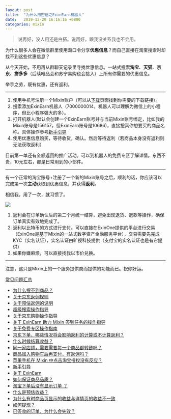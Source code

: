 ```yaml
---
layout: post
title:  "为什么用密信之ExinEarn机器人"
date:   2019-12-20 16:16:16 +0800
categories: mixin
---
```


>说再好，没人用还是白搭。说再好，跟我没关系我也不会用。

为什么很多人会在微信群里使用淘口令分享**优惠信息**？而自己直接在淘宝搜索时却找不到这些优惠信息？

从今天开始，不用再从群聊天记录里寻找优惠信息。一站式搜索**淘宝**、**天猫**、**京东**、**拼多多**（后续唯品会和苏宁易购也会接入）上所有你需要的优惠信息。

举手之劳，既有优惠，还有返利。

---

1. 使用手机号注册一个Mixin账户（可以从[下载](/download)页面找到你需要的下载链接）。
2. 搜索添加ExinEarn机器人（7000000014，机器人可以理解为微信上的小程序，但比小程序强大的多）。
3. 打开机器人(默认会创建一个ExinEarn账号并与当前Mixin账号绑定，比如我的Mixin账号是156157，但ExinEarn账号是10686)，直接搜索你想要买的商品名称。具体操作参考[新手引导](https://support.exinone.com/hc/zh-cn/articles/360035568272-%E6%96%B0%E6%89%8B%E5%BC%95%E5%AF%BC)
4. 使用优惠信息购买，等待收货，确认。然后等待返利（若商品本身没有返利则无法获取返利）

目前第一单还有全额返回的推广活动。可以到机器人的免费专区了解详情。东西不贵，10元左右，都是日常用到的小部件。

--- 

有一个正常的淘宝账号+注册了一个新的Mixin账号之后，顺利的话，你应该可以完成第一次**主动**获取到优惠信息，并获得**返利**。

相信我，用了一次，就习惯了。

![](https://ae01.alicdn.com/kf/Ud766979ae0d54762ae8589b669c5f512q.jpg)

1. 返利会在订单确认后的第二个月统一结算，避免出现退货、退款等操作，确保订单真实有效地完成了。
2. 返利以比特币的方式进行支付。可以直接在ExinOne提供的平台进行交易（ExinOne是基于Mixin的一站式数字资产金融服务平台），交易需要先完成KYC（实名认证），实名认证由旷视科技提供（支付宝的实名认证也是有它提供）
3. 如果你嫌麻烦，可以直接找我以市价兑换。

---

注意，这只是Mixin上的一个服务提供商而提供的功能而已。祝你好运。

[常见问题汇总](https://support.exinone.com/hc/zh-cn/sections/360007233411-%E5%B8%B8%E8%A7%81%E9%97%AE%E9%A2%98)

*   [为什么搜不到商品？](https://support.exinone.com/hc/zh-cn/articles/360037996932-%E4%B8%BA%E4%BB%80%E4%B9%88%E6%90%9C%E4%B8%8D%E5%88%B0%E5%95%86%E5%93%81-)
*   [关于京东返佣规则](https://support.exinone.com/hc/zh-cn/articles/360037617672-%E5%85%B3%E4%BA%8E%E4%BA%AC%E4%B8%9C%E8%BF%94%E4%BD%A3%E8%A7%84%E5%88%99)
*   [关于预估返佣的说明](https://support.exinone.com/hc/zh-cn/articles/360037609612-%E5%85%B3%E4%BA%8E%E9%A2%84%E4%BC%B0%E8%BF%94%E4%BD%A3%E7%9A%84%E8%AF%B4%E6%98%8E)
*   [超级搜索操作指导](https://support.exinone.com/hc/zh-cn/articles/360037661031-%E8%B6%85%E7%BA%A7%E6%90%9C%E7%B4%A2%E6%93%8D%E4%BD%9C%E6%8C%87%E5%AF%BC)
*   [关于京东购物操作指导](https://support.exinone.com/hc/zh-cn/articles/360037585051-%E5%85%B3%E4%BA%8E%E4%BA%AC%E4%B8%9C%E8%B4%AD%E7%89%A9%E6%93%8D%E4%BD%9C%E6%8C%87%E5%AF%BC)
*   [关于 ExinEarn 助力 Mixin 签到任务的操作指导](https://support.exinone.com/hc/zh-cn/articles/360037584891-%E5%85%B3%E4%BA%8E-ExinEarn-%E5%8A%A9%E5%8A%9B-Mixin-%E7%AD%BE%E5%88%B0%E4%BB%BB%E5%8A%A1%E7%9A%84%E6%93%8D%E4%BD%9C%E6%8C%87%E5%AF%BC)
*   [关于免费专区操作指南](https://support.exinone.com/hc/zh-cn/articles/360037033112-%E5%85%B3%E4%BA%8E%E5%85%8D%E8%B4%B9%E4%B8%93%E5%8C%BA%E6%93%8D%E4%BD%9C%E6%8C%87%E5%8D%97)
*   [京东下单，哪些情况将会影响返利的计算或不计算返利？](https://support.exinone.com/hc/zh-cn/articles/360036595071-%E4%BA%AC%E4%B8%9C%E4%B8%8B%E5%8D%95-%E5%93%AA%E4%BA%9B%E6%83%85%E5%86%B5%E5%B0%86%E4%BC%9A%E5%BD%B1%E5%93%8D%E8%BF%94%E5%88%A9%E7%9A%84%E8%AE%A1%E7%AE%97%E6%88%96%E4%B8%8D%E8%AE%A1%E7%AE%97%E8%BF%94%E5%88%A9-)
*   [什么时候结算收益？](https://support.exinone.com/hc/zh-cn/articles/360036544251-%E4%BB%80%E4%B9%88%E6%97%B6%E5%80%99%E7%BB%93%E7%AE%97%E6%94%B6%E7%9B%8A-)
*   [同一家店铺，需要需要每一个商品都转链吗？](https://support.exinone.com/hc/zh-cn/articles/360035711932-%E5%90%8C%E4%B8%80%E5%AE%B6%E5%BA%97%E9%93%BA-%E9%9C%80%E8%A6%81%E9%9C%80%E8%A6%81%E6%AF%8F%E4%B8%80%E4%B8%AA%E5%95%86%E5%93%81%E9%83%BD%E8%BD%AC%E9%93%BE%E5%90%97-)
*   [商品加入购物车后再支付，有返佣吗？](https://support.exinone.com/hc/zh-cn/articles/360035711772-%E5%95%86%E5%93%81%E5%8A%A0%E5%85%A5%E8%B4%AD%E7%89%A9%E8%BD%A6%E5%90%8E%E5%86%8D%E6%94%AF%E4%BB%98-%E6%9C%89%E8%BF%94%E4%BD%A3%E5%90%97-)
*   [苹果手机在 Mixin 中点击淘宝授权没有反应？](https://support.exinone.com/hc/zh-cn/articles/360036069371-%E8%8B%B9%E6%9E%9C%E6%89%8B%E6%9C%BA%E5%9C%A8-Mixin-%E4%B8%AD%E7%82%B9%E5%87%BB%E6%B7%98%E5%AE%9D%E6%8E%88%E6%9D%83%E6%B2%A1%E6%9C%89%E5%8F%8D%E5%BA%94-)
*   [新手引导](https://support.exinone.com/hc/zh-cn/articles/360035568272-%E6%96%B0%E6%89%8B%E5%BC%95%E5%AF%BC)
*   [关于 ExinEarn](https://support.exinone.com/hc/zh-cn/articles/360035565732-%E5%85%B3%E4%BA%8E-ExinEarn)
*   [如何保证商品品质？](https://support.exinone.com/hc/zh-cn/articles/360035565212-%E5%A6%82%E4%BD%95%E4%BF%9D%E8%AF%81%E5%95%86%E5%93%81%E5%93%81%E8%B4%A8-)
*   [淘宝下单后没有显示订单 ？](https://support.exinone.com/hc/zh-cn/articles/360035925251-%E6%B7%98%E5%AE%9D%E4%B8%8B%E5%8D%95%E5%90%8E%E6%B2%A1%E6%9C%89%E6%98%BE%E7%A4%BA%E8%AE%A2%E5%8D%95-)
*   [什么是预估收益？](https://support.exinone.com/hc/zh-cn/articles/360035564572-%E4%BB%80%E4%B9%88%E6%98%AF%E9%A2%84%E4%BC%B0%E6%94%B6%E7%9B%8A-)
*   [为什么有时商品页显示的收益与详情页的收益不一致](https://support.exinone.com/hc/zh-cn/articles/360035564272-%E4%B8%BA%E4%BB%80%E4%B9%88%E6%9C%89%E6%97%B6%E5%95%86%E5%93%81%E9%A1%B5%E6%98%BE%E7%A4%BA%E7%9A%84%E6%94%B6%E7%9B%8A%E4%B8%8E%E8%AF%A6%E6%83%85%E9%A1%B5%E7%9A%84%E6%94%B6%E7%9B%8A%E4%B8%8D%E4%B8%80%E8%87%B4)
*   [如何提现？](https://support.exinone.com/hc/zh-cn/articles/360035564152-%E5%A6%82%E4%BD%95%E6%8F%90%E7%8E%B0-)
*   [已签收的订单，为什么会失效？](https://support.exinone.com/hc/zh-cn/articles/360035924411-%E5%B7%B2%E7%AD%BE%E6%94%B6%E7%9A%84%E8%AE%A2%E5%8D%95-%E4%B8%BA%E4%BB%80%E4%B9%88%E4%BC%9A%E5%A4%B1%E6%95%88-) 